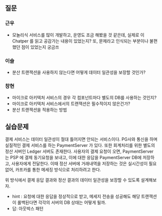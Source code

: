 ## 질문
### 근우
- 모놀리식 서비스를 많이 개발하고, 운영도 조금 해봤을 것 같은데, 실제로 이 Chatper 를 읽고 공감가는 내용이 있었는지? 또, 문제라고 인식되는 부분이나 불편했던 점이 있었는지 궁금쓰

### 이슬
- 분산 트랜잭션을 사용하지 않는다면 어떻게 데이터 일관성을 보장할 것인가?

### 창현
- 마이크로 아키텍처 서비스의 경우 각 컴포넌트마다 별도의 DB를 사용하는 것인지?
- 마이크로 아키텍처 서비스에서의 트랜잭션은 필수적이지 않은건가?
- 분산 트랜잭션을 적용하는 방법

## 실습문제
결제 서비스는 데이터 일관성이 절대 틀어지면 안되는 서비스이다. PG사와 통신을 하며 실질적인 결제 서비스를 하는 PaymentServer 가 있다. 또한 회계처리를 위한 별도의 정산 서버인 Ledger 서버도 존재한다.
사용자의 결제 요청이 오면, PaymentServer 는 PSP 에 결제 동기요청을 보내고, 이에 대한 응답을 PaymentServer DB에 저장하고, 사용자에게 전달한다. 이때 정산 서버에 거래내역을 저장하는 것은 실시간성이 필요없어,
카프카를 통한 메세징 방식으로 처리하려고 한다. 

위 방식에서 결제 응답 결과와 정산 결과의 데이터 일관성을 보장할 수 있도록 설계해보자.
- hint : 요청에 대한 응답을 정상적으로 받고, 메세지 전송을 성공해도 해당 트랜잭션이 롤백된다면 각각의 서버의 DB 상태는 어떻게 될까.
- 답: 아웃박스 패턴
